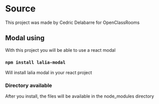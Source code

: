 # Source

This project was made by Cedric Delabarre for OpenClassRooms

## Modal using

With this project you will be able to use a react modal

### `npm install lalia-modal`

Will install lalia modal in your react project

### Directory available

After you install, the files will be available in the node_modules directory
